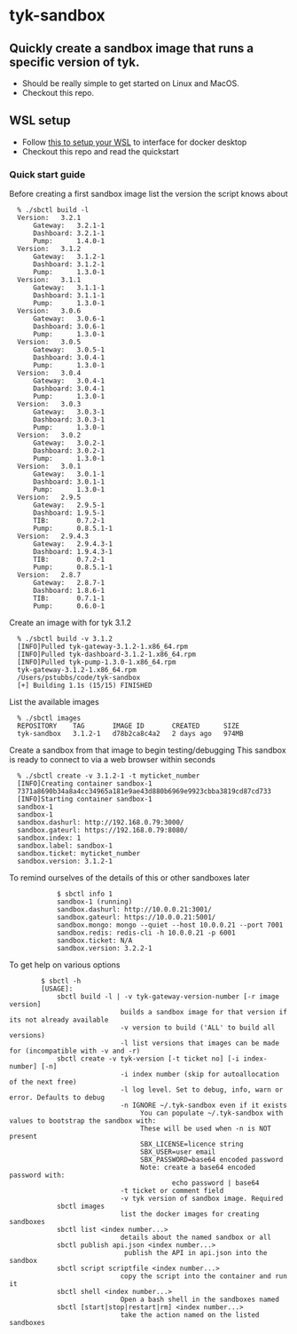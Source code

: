 # tyk-sandbox

## Quickly create a sandbox image that runs a specific version of tyk.

* Should be really simple to get started on Linux and MacOS. 
* Checkout this repo.

## WSL setup

* Follow [this to setup your WSL](https://nickjanetakis.com/blog/setting-up-docker-for-windows-and-wsl-to-work-flawlessly) to interface for docker desktop
* Checkout this repo and read the quickstart

### Quick start guide

Before creating a first sandbox image list the version the script knows about

      % ./sbctl build -l
      Version:   3.2.1
          Gateway:   3.2.1-1
          Dashboard: 3.2.1-1
          Pump:      1.4.0-1
      Version:   3.1.2
          Gateway:   3.1.2-1
          Dashboard: 3.1.2-1
          Pump:      1.3.0-1
      Version:   3.1.1
          Gateway:   3.1.1-1
          Dashboard: 3.1.1-1
          Pump:      1.3.0-1
      Version:   3.0.6
          Gateway:   3.0.6-1
          Dashboard: 3.0.6-1
          Pump:      1.3.0-1
      Version:   3.0.5
          Gateway:   3.0.5-1
          Dashboard: 3.0.4-1
          Pump:      1.3.0-1
      Version:   3.0.4
          Gateway:   3.0.4-1
          Dashboard: 3.0.4-1
          Pump:      1.3.0-1
      Version:   3.0.3
          Gateway:   3.0.3-1
          Dashboard: 3.0.3-1
          Pump:      1.3.0-1
      Version:   3.0.2
          Gateway:   3.0.2-1
          Dashboard: 3.0.2-1
          Pump:      1.3.0-1
      Version:   3.0.1
          Gateway:   3.0.1-1
          Dashboard: 3.0.1-1
          Pump:      1.3.0-1
      Version:   2.9.5
          Gateway:   2.9.5-1
          Dashboard: 1.9.5-1
          TIB:       0.7.2-1
          Pump:      0.8.5.1-1
      Version:   2.9.4.3
          Gateway:   2.9.4.3-1
          Dashboard: 1.9.4.3-1
          TIB:       0.7.2-1
          Pump:      0.8.5.1-1
      Version:   2.8.7
          Gateway:   2.8.7-1
          Dashboard: 1.8.6-1
          TIB:       0.7.1-1
          Pump:      0.6.0-1

Create an image with for tyk 3.1.2

      % ./sbctl build -v 3.1.2
      [INFO]Pulled tyk-gateway-3.1.2-1.x86_64.rpm
      [INFO]Pulled tyk-dashboard-3.1.2-1.x86_64.rpm
      [INFO]Pulled tyk-pump-1.3.0-1.x86_64.rpm
      tyk-gateway-3.1.2-1.x86_64.rpm
      /Users/pstubbs/code/tyk-sandbox
      [+] Building 1.1s (15/15) FINISHED

List the available images

      % ./sbctl images
      REPOSITORY    TAG       IMAGE ID       CREATED      SIZE
      tyk-sandbox   3.1.2-1   d78b2ca8c4a2   2 days ago   974MB

Create a sandbox from that image to begin testing/debugging
This sandbox is ready to connect to via a web browser within seconds

      % ./sbctl create -v 3.1.2-1 -t myticket_number
      [INFO]Creating container sandbox-1
      7371a8690b34a8a4cc34965a181e9ae43d880b6969e9923cbba3819cd87cd733
      [INFO]Starting container sandbox-1
      sandbox-1
      sandbox-1
      sandbox.dashurl: http://192.168.0.79:3000/
      sandbox.gateurl: https://192.168.0.79:8080/
      sandbox.index: 1
      sandbox.label: sandbox-1
      sandbox.ticket: myticket_number
      sandbox.version: 3.1.2-1


To remind ourselves of the details of this or other sandboxes later

				$ sbctl info 1
				sandbox-1 (running)
				sandbox.dashurl: http://10.0.0.21:3001/
				sandbox.gateurl: https://10.0.0.21:5001/
				sandbox.mongo: mongo --quiet --host 10.0.0.21 --port 7001
				sandbox.redis: redis-cli -h 10.0.0.21 -p 6001
				sandbox.ticket: N/A
				sandbox.version: 3.2.2-1

To get help on various options

			$ sbctl -h
			[USAGE]:
				sbctl build -l | -v tyk-gateway-version-number [-r image version]
								builds a sandbox image for that version if its not already available
								-v version to build ('ALL' to build all versions)
								-l list versions that images can be made for (incompatible with -v and -r)
				sbctl create -v tyk-version [-t ticket no] [-i index-number] [-n]
								-i index number (skip for autoallocation of the next free)
								-l log level. Set to debug, info, warn or error. Defaults to debug
								-n IGNORE ~/.tyk-sandbox even if it exists
									 You can populate ~/.tyk-sandbox with values to bootstrap the sandbox with:
									 These will be used when -n is NOT present
									 SBX_LICENSE=licence string
									 SBX_USER=user email
									 SBX_PASSWORD=base64 encoded password
									 Note: create a base64 encoded password with:
											 echo password | base64
								-t ticket or comment field
								-v tyk version of sandbox image. Required
				sbctl images
								list the docker images for creating sandboxes
				sbctl list <index number...>
								details about the named sandbox or all
				sbctl publish api.json <index number...>
								 publish the API in api.json into the sandbox
				sbctl script scriptfile <index number...>
								copy the script into the container and run it
				sbctl shell <index number...>
								Open a bash shell in the sandboxes named
				sbctl [start|stop|restart|rm] <index number...>
								take the action named on the listed sandboxes



